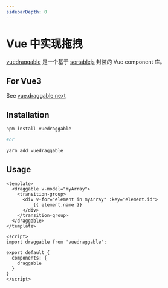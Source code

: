 ```yaml
---
sidebarDepth: 0
---
```


# Vue 中实现拖拽

[vuedraggable](https://github.com/SortableJS/Vue.Draggable) 是一个基于 [sortablejs](https://github.com/SortableJS/Sortable) 封装的 Vue component 库。

## For Vue3

See [vue.draggable.next](https://github.com/SortableJS/vue.draggable.next)

## Installation

``` bash
npm install vuedraggable

#or

yarn add vuedraggable
```

## Usage

``` vue
<template>
  <draggable v-model="myArray">
    <transition-group>
      <div v-for="element in myArray" :key="element.id">
          {{ element.name }}
      </div>
    </transition-group>
  </draggable>
</template>

<script>
import draggable from 'vuedraggable';

export default {
  components: {
    draggable
  }
}
</script>
```
